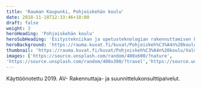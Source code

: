 ```yaml
---
title: 'Rauman Kaupunki, Pohjoiskehän koulu'
date: 2018-11-18T12:33:46+10:00
draft: false
weight: 3
heroHeading: 'Pohjoiskehän koulu'
heroSubHeading: 'Esitystekniikan ja opetusteknologian rakennuttamisen konsultointi'
heroBackground: 'https://rauma.kuvat.fi/kuvat/Pohjoiskeh%C3%A4n%20koulu/Valmis%20koulu%2C%20syksy%202019/Pohjoiskeha_keltainenkortteli.JPG?img=img2048'
thumbnail: 'https://rauma.kuvat.fi/kuvat/Pohjoiskeh%C3%A4n%20koulu/Valmis%20koulu%2C%20syksy%202019/Pohjoiskeha_keltainenkortteli.JPG?img=smaller'
images: ['https://source.unsplash.com/random/400x600/?nature', 
'https://source.unsplash.com/random/400x300/?travel','https://source.unsplash.com/random/400x300/?architecture','https://source.unsplash.com/random/400x600/?buildings','https://source.unsplash.com/random/400x300/?city','https://source.unsplash.com/random/400x600/?business']
---
```


Käyttöönotettu 2019. AV- Rakennuttaja- ja suunnittelukonsulttipalvelut. 